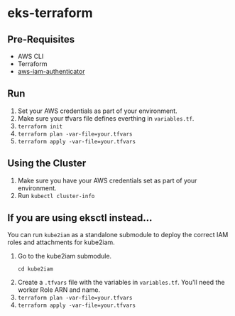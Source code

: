 # eks-terraform

## Pre-Requisites
* AWS CLI
* Terraform
* [aws-iam-authenticator](https://docs.aws.amazon.com/eks/latest/userguide/install-aws-iam-authenticator.html)

## Run
1. Set your AWS credentials as part of your environment.
1. Make sure your tfvars file defines everthing in `variables.tf`.
1. `terraform init`
1. `terraform plan -var-file=your.tfvars`
1. `terraform apply -var-file=your.tfvars`

## Using the Cluster
1. Make sure you have your AWS credentials set as part of your environment.
1. Run `kubectl cluster-info`

## If you are using eksctl instead...
You can run `kube2iam` as a standalone submodule
to deploy the correct IAM roles and attachments
for kube2iam.

1. Go to the kube2iam submodule.
   ```
   cd kube2iam
   ```
1. Create a `.tfvars` file with the variables
   in `variables.tf`. You'll need the worker
   Role ARN and name.
1. `terraform plan -var-file=your.tfvars`
1. `terraform apply -var-file=your.tfvars`